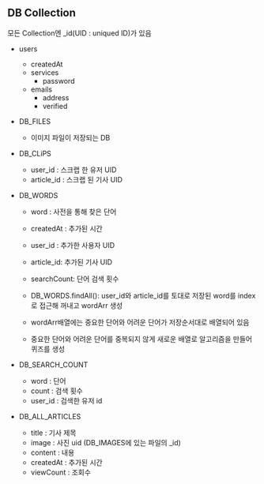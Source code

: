## DB Collection
 모든 Collection엔 _id(UID : uniqued ID)가 있음
* users
    * createdAt
    * services
        * password
    * emails
        * address
        * verified 
        
        
* DB_FILES
    * 이미지 파일이 저장되는 DB
    
* DB_CLiPS
    * user_id : 스크랩 한 유저 UID
    * article_id : 스크랩 된 기사 UID

* DB_WORDS
    * word : 사전을 통해 찾은 단어
    * createdAt : 추가된 시간
    * user_id : 추가한 사용자 UID
    * article_id: 추가된 기사 UID
    * searchCount: 단어 검색 횟수
    
    * DB_WORDS.findAll(): user_id와 article_id를 토대로 저장된 word를 index로 접근해 꺼내고 wordArr 생성
    * wordArr배열에는 중요한 단어와 어려운 단어가 저장순서대로 배열되어 있음
    * 중요한 단어와 어려운 단어를 중복되지 않게 새로운 배열로 알고리즘을 만들어 퀴즈를 생성
    
 * DB_SEARCH_COUNT
    * word : 단어
    * count : 검색 횟수
    * user_id : 검색한 유저 id
    
    
 * DB_ALL_ARTICLES
    * title : 기사 제목
    * image : 사진 uid (DB_IMAGES에 있는 파일의 _id)
    * content : 내용
    * createdAt : 추가된 시간
    * viewCount : 조회수


    
 


